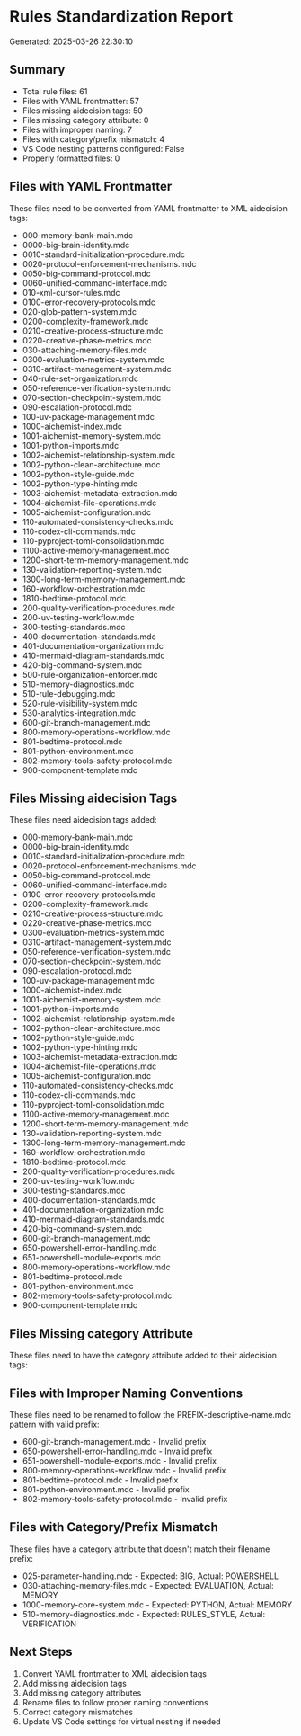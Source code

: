 # Rules Standardization Report
Generated: 2025-03-26 22:30:10

## Summary
- Total rule files: 61
- Files with YAML frontmatter: 57
- Files missing aidecision tags: 50
- Files missing category attribute: 0
- Files with improper naming: 7
- Files with category/prefix mismatch: 4
- VS Code nesting patterns configured: False
- Properly formatted files: 0

## Files with YAML Frontmatter
These files need to be converted from YAML frontmatter to XML aidecision tags:

- 000-memory-bank-main.mdc
 - 0000-big-brain-identity.mdc
 - 0010-standard-initialization-procedure.mdc
 - 0020-protocol-enforcement-mechanisms.mdc
 - 0050-big-command-protocol.mdc
 - 0060-unified-command-interface.mdc
 - 010-xml-cursor-rules.mdc
 - 0100-error-recovery-protocols.mdc
 - 020-glob-pattern-system.mdc
 - 0200-complexity-framework.mdc
 - 0210-creative-process-structure.mdc
 - 0220-creative-phase-metrics.mdc
 - 030-attaching-memory-files.mdc
 - 0300-evaluation-metrics-system.mdc
 - 0310-artifact-management-system.mdc
 - 040-rule-set-organization.mdc
 - 050-reference-verification-system.mdc
 - 070-section-checkpoint-system.mdc
 - 090-escalation-protocol.mdc
 - 100-uv-package-management.mdc
 - 1000-aichemist-index.mdc
 - 1001-aichemist-memory-system.mdc
 - 1001-python-imports.mdc
 - 1002-aichemist-relationship-system.mdc
 - 1002-python-clean-architecture.mdc
 - 1002-python-style-guide.mdc
 - 1002-python-type-hinting.mdc
 - 1003-aichemist-metadata-extraction.mdc
 - 1004-aichemist-file-operations.mdc
 - 1005-aichemist-configuration.mdc
 - 110-automated-consistency-checks.mdc
 - 110-codex-cli-commands.mdc
 - 110-pyproject-toml-consolidation.mdc
 - 1100-active-memory-management.mdc
 - 1200-short-term-memory-management.mdc
 - 130-validation-reporting-system.mdc
 - 1300-long-term-memory-management.mdc
 - 160-workflow-orchestration.mdc
 - 1810-bedtime-protocol.mdc
 - 200-quality-verification-procedures.mdc
 - 200-uv-testing-workflow.mdc
 - 300-testing-standards.mdc
 - 400-documentation-standards.mdc
 - 401-documentation-organization.mdc
 - 410-mermaid-diagram-standards.mdc
 - 420-big-command-system.mdc
 - 500-rule-organization-enforcer.mdc
 - 510-memory-diagnostics.mdc
 - 510-rule-debugging.mdc
 - 520-rule-visibility-system.mdc
 - 530-analytics-integration.mdc
 - 600-git-branch-management.mdc
 - 800-memory-operations-workflow.mdc
 - 801-bedtime-protocol.mdc
 - 801-python-environment.mdc
 - 802-memory-tools-safety-protocol.mdc
 - 900-component-template.mdc


## Files Missing aidecision Tags
These files need aidecision tags added:

- 000-memory-bank-main.mdc
 - 0000-big-brain-identity.mdc
 - 0010-standard-initialization-procedure.mdc
 - 0020-protocol-enforcement-mechanisms.mdc
 - 0050-big-command-protocol.mdc
 - 0060-unified-command-interface.mdc
 - 0100-error-recovery-protocols.mdc
 - 0200-complexity-framework.mdc
 - 0210-creative-process-structure.mdc
 - 0220-creative-phase-metrics.mdc
 - 0300-evaluation-metrics-system.mdc
 - 0310-artifact-management-system.mdc
 - 050-reference-verification-system.mdc
 - 070-section-checkpoint-system.mdc
 - 090-escalation-protocol.mdc
 - 100-uv-package-management.mdc
 - 1000-aichemist-index.mdc
 - 1001-aichemist-memory-system.mdc
 - 1001-python-imports.mdc
 - 1002-aichemist-relationship-system.mdc
 - 1002-python-clean-architecture.mdc
 - 1002-python-style-guide.mdc
 - 1002-python-type-hinting.mdc
 - 1003-aichemist-metadata-extraction.mdc
 - 1004-aichemist-file-operations.mdc
 - 1005-aichemist-configuration.mdc
 - 110-automated-consistency-checks.mdc
 - 110-codex-cli-commands.mdc
 - 110-pyproject-toml-consolidation.mdc
 - 1100-active-memory-management.mdc
 - 1200-short-term-memory-management.mdc
 - 130-validation-reporting-system.mdc
 - 1300-long-term-memory-management.mdc
 - 160-workflow-orchestration.mdc
 - 1810-bedtime-protocol.mdc
 - 200-quality-verification-procedures.mdc
 - 200-uv-testing-workflow.mdc
 - 300-testing-standards.mdc
 - 400-documentation-standards.mdc
 - 401-documentation-organization.mdc
 - 410-mermaid-diagram-standards.mdc
 - 420-big-command-system.mdc
 - 600-git-branch-management.mdc
 - 650-powershell-error-handling.mdc
 - 651-powershell-module-exports.mdc
 - 800-memory-operations-workflow.mdc
 - 801-bedtime-protocol.mdc
 - 801-python-environment.mdc
 - 802-memory-tools-safety-protocol.mdc
 - 900-component-template.mdc


## Files Missing category Attribute
These files need to have the category attribute added to their aidecision tags:



## Files with Improper Naming Conventions
These files need to be renamed to follow the PREFIX-descriptive-name.mdc pattern with valid prefix:

- 600-git-branch-management.mdc - Invalid prefix
 - 650-powershell-error-handling.mdc - Invalid prefix
 - 651-powershell-module-exports.mdc - Invalid prefix
 - 800-memory-operations-workflow.mdc - Invalid prefix
 - 801-bedtime-protocol.mdc - Invalid prefix
 - 801-python-environment.mdc - Invalid prefix
 - 802-memory-tools-safety-protocol.mdc - Invalid prefix


## Files with Category/Prefix Mismatch
These files have a category attribute that doesn't match their filename prefix:

- 025-parameter-handling.mdc - Expected: BIG, Actual: POWERSHELL
 - 030-attaching-memory-files.mdc - Expected: EVALUATION, Actual: MEMORY
 - 1000-memory-core-system.mdc - Expected: PYTHON, Actual: MEMORY
 - 510-memory-diagnostics.mdc - Expected: RULES_STYLE, Actual: VERIFICATION


## Next Steps
1. Convert YAML frontmatter to XML aidecision tags
2. Add missing aidecision tags
3. Add missing category attributes
4. Rename files to follow proper naming conventions
5. Correct category mismatches
6. Update VS Code settings for virtual nesting if needed
